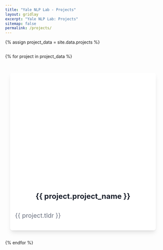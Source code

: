 ```yaml
---
title: "Yale NLP Lab - Projects"
layout: gridlay
excerpt: "Yale NLP Lab: Projects"
sitemap: false
permalink: /projects/
---
```

<style>
    .project-grid {
        display: grid;
        grid-template-columns: repeat(auto-fill, minmax(300px, 1fr)); /* Adjust the minmax values based on your design */
        gap: 15px; /* Space between cards */
    }

    .project-card {
        display: flex;
        flex-direction: column;
        padding: 1rem;
    }

    .project-card .card-content {
        flex-grow: 1;
        display: flex;
        flex-direction: column;
    }

    .project-card .card-content > div {
        flex-grow: 1;
    }

  .hover-effect a {
      text-decoration: none;
  }

  .hover-effect:hover {
      transform: translateY(-5px);
      transition: transform 0.3s ease;
  }

  .hover-effect:hover .title {
  color: #007BFF; /* Natural blue color */
  }

  .bg-white {
      background-color: #ffffff;
  }

  .shadow-lg {
      box-shadow: 0 10px 15px -3px rgba(0, 0, 0, 0.1), 0 4px 6px -2px rgba(0, 0, 0, 0.05);
  }

  .rounded-lg {
      border-radius: 0.5rem;
  }

  .overflow-hidden {
      overflow: hidden;
  }

  .bg-cover {
      background-size: cover;
  }

  .bg-center {
      background-position: center;
  }

  .h-56 {
      height: 14rem; /* Assuming base is 4, so 56/4 */
  }

  .h-84 {
      height: 21rem; /* Assuming base is 4, so 56/4 */
  }

  .p-4 {
      padding: 1rem; /* Assuming base is 4, so 4/4 */
  }

  .title {
    margin-top: 1rem; /* Assuming base is 4, so 2/4 */
    display: block; /* Ensure the title is a block element */
    font-size: 1.5rem; /* Assuming 'text-xl' is roughly 1.25rem */
    font-weight: 700; /* Bold */
    color: #1a202c; /* Assuming 'text-gray-700' */
    text-align: center;
  }

  .text-gray-500 {
      color: #6b7280;
  }

  .text-sm {
      font-size: 1.25rem;
  }
</style>

<link rel="stylesheet" href="https://maxcdn.bootstrapcdn.com/bootstrap/3.3.7/css/bootstrap.min.css">

<div class="row">
<div class="project-grid">
{% assign project_data = site.data.projects %}

{% for project in project_data %}
<div class="project-card mb-4">
<div class="hover-effect" onclick="location.href='{{ site.url }}{{ site.baseurl }}/projects/{{ project.slug}}';" style="cursor: pointer;">
<div class="bg-white shadow-lg rounded-lg overflow-hidden card-content">
<div class="bg-cover bg-center h-84 p-4" style="background-image: url('{{ site.url }}{{ site.baseurl }}/images/projectpic/{{ project.photo }}'); background-size: contain; background-repeat: no-repeat;">
</div>
<div class="p-5 text-left">
<span class="tracking-wide text-xl font-bold text-gray-700 title">{{ project.project_name }}</span>
</div>
<div class="p-4 text-left">
<p class="text-gray-500 text-sm">{{ project.tldr }}</p>
</div>
</div>
</div>
</div>
{% endfor %}
</div>
</div>


